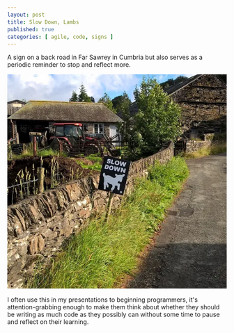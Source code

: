 ```yaml
---
layout: post
title: Slow Down, Lambs
published: true
categories: [ agile, code, signs ]
---
```


A sign on a back road in Far Sawrey in Cumbria but also serves as a periodic reminder to stop and reflect more.

![slow down](/img/posts/slow-down-lambs/slow-lambs.webp)

I often use this in my presentations to beginning programmers, it's attention-grabbing enough to make them think about whether 
they should be writing as much code as they possibly can without some time to pause and reflect on their learning. 
